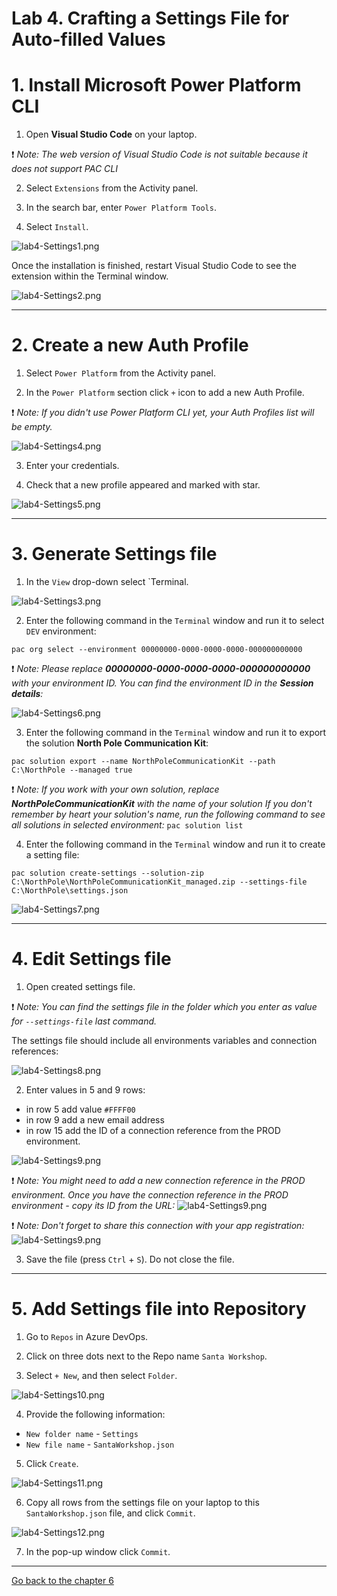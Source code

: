 # Lab 4. Crafting a Settings File for Auto-filled Values


# 1. Install Microsoft Power Platform CLI

1. Open **Visual Studio Code** on your laptop.

:exclamation: _Note:
The web version of Visual Studio Code is not suitable because it does not support PAC CLI_

2. Select `Extensions` from the Activity panel.

3. In the search bar, enter `Power Platform Tools`.

4. Select `Install`. 

![lab4-Settings1.png](./sparkles/lab4-1.png)

Once the installation is finished, restart Visual Studio Code to see the extension within the Terminal window.

![lab4-Settings2.png](./sparkles/lab4-2.png)

***


# 2. Create a new Auth Profile

1. Select `Power Platform` from the Activity panel.

2. In the `Power Platform` section click `+` icon to add a new Auth Profile.

:exclamation: _Note:
If you didn't use Power Platform CLI yet, your Auth Profiles list will be empty._

![lab4-Settings4.png](./sparkles/SantaWorkshop-037.png)

3. Enter your credentials.

4. Check that a new profile appeared and marked with star.

![lab4-Settings5.png](./sparkles/SantaWorkshop-036.png)

***

# 3. Generate Settings file

1. In the `View` drop-down select `Terminal.

![lab4-Settings3.png](./sparkles/SantaWorkshop-035.png)

2. Enter the following command in the `Terminal` window and run it to select `DEV` environment:

`pac org select --environment 00000000-0000-0000-0000-000000000000`

:exclamation: _Note:
Please replace **00000000-0000-0000-0000-000000000000** with your environment ID. You can find the environment ID in the **Session details**:_

![lab4-Settings6.png](./sparkles/SantaWorkshop-034.png)

3. Enter the following command in the `Terminal` window and run it to export the solution **North Pole Communication Kit**:

`pac solution export --name NorthPoleCommunicationKit --path C:\NorthPole --managed true`

:exclamation: _Note:
If you work with your own solution, replace **NorthPoleCommunicationKit** with the name of your solution_
_If you don't remember by heart your solution's name, run the following command to see all solutions in selected environment:_
`pac solution list`

4. Enter the following command in the `Terminal` window and run it to create a setting file:

`pac solution create-settings --solution-zip C:\NorthPole\NorthPoleCommunicationKit_managed.zip --settings-file C:\NorthPole\settings.json`

![lab4-Settings7.png](./sparkles/SantaWorkshop-033.png)

***


# 4. Edit Settings file

1. Open created settings file.

:exclamation: _Note:
You can find the settings file in the folder which you enter as value for `--settings-file` last command._

The settings file should include all environments variables and connection references:

![lab4-Settings8.png](./sparkles/SantaWorkshop-032.png)

2. Enter values in 5 and 9 rows:
- in row 5 add value `#FFFF00`
- in row 9 add a new email address
- in row 15 add the ID of a connection reference from the PROD environment.

![lab4-Settings9.png](./sparkles/SantaWorkshop-030.png)

:exclamation: _Note:
You might need to add a new connection reference in the PROD environment. Once you have the connection reference in the PROD environment - copy its ID from the URL:_
![lab4-Settings9.png](./sparkles/SantaWorkshop-031.png)

:exclamation: _Note:
Don't forget to share this connection with your app registration:_
![lab4-Settings9.png](./sparkles/SantaWorkshop-004.png)

3. Save the file (press `Ctrl` + `S`). Do not close the file.

***


# 5. Add Settings file into Repository

1. Go to `Repos` in Azure DevOps.

2. Click on three dots next to the Repo name `Santa Workshop`.

3. Select `+ New`, and then select `Folder`.

![lab4-Settings10.png](./sparkles/SantaWorkshop-029.png)

4. Provide the following information:
- `New folder name` - `Settings`
- `New file name` - `SantaWorkshop.json`

5. Click `Create`.

![lab4-Settings11.png](./sparkles/SantaWorkshop-028.png)

6. Copy all rows from the settings file on your laptop to this `SantaWorkshop.json` file, and click `Commit`.

![lab4-Settings12.png](./sparkles/SantaWorkshop-027.png)

7. In the pop-up window click `Commit`.

***

[Go back to the chapter 6](../Chapter6%20-%20Automation%20Arctic.md#fourth-lab-crafting-a-settings-file-for-auto-filled-values)
